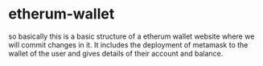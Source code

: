 # etherum-wallet
so basically this is a basic structure of a etherum wallet website where we will commit changes in it. It includes the deployment of metamask to the wallet of the user and gives details of their account and balance.
